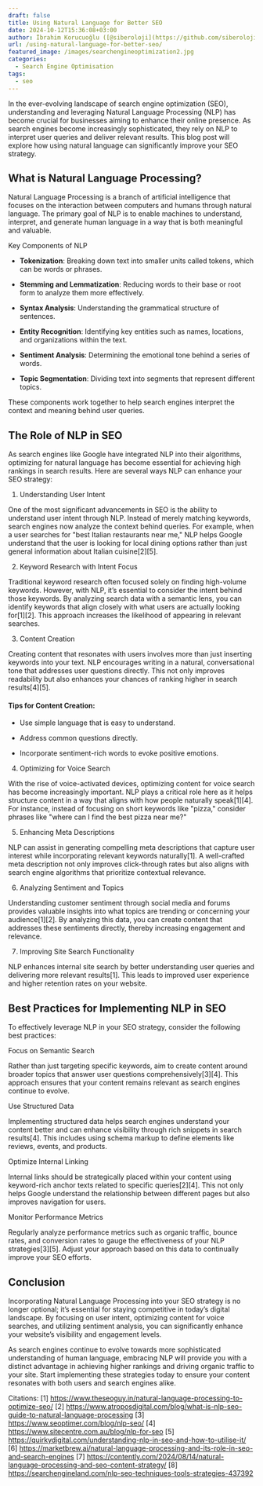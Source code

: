 ```yaml
---
draft: false
title: Using Natural Language for Better SEO
date: 2024-10-12T15:36:08+03:00
author: İbrahim Korucuoğlu ([@siberoloji](https://github.com/siberoloji))
url: /using-natural-language-for-better-seo/
featured_image: /images/searchengineoptimization2.jpg
categories:
  - Search Engine Optimisation
tags:
  - seo
---
```



In the ever-evolving landscape of search engine optimization (SEO), understanding and leveraging Natural Language Processing (NLP) has become crucial for businesses aiming to enhance their online presence. As search engines become increasingly sophisticated, they rely on NLP to interpret user queries and deliver relevant results. This blog post will explore how using natural language can significantly improve your SEO strategy.



## What is Natural Language Processing?



Natural Language Processing is a branch of artificial intelligence that focuses on the interaction between computers and humans through natural language. The primary goal of NLP is to enable machines to understand, interpret, and generate human language in a way that is both meaningful and valuable.



Key Components of NLP


* **Tokenization**: Breaking down text into smaller units called tokens, which can be words or phrases.

* **Stemming and Lemmatization**: Reducing words to their base or root form to analyze them more effectively.

* **Syntax Analysis**: Understanding the grammatical structure of sentences.

* **Entity Recognition**: Identifying key entities such as names, locations, and organizations within the text.

* **Sentiment Analysis**: Determining the emotional tone behind a series of words.

* **Topic Segmentation**: Dividing text into segments that represent different topics.




These components work together to help search engines interpret the context and meaning behind user queries.



## The Role of NLP in SEO



As search engines like Google have integrated NLP into their algorithms, optimizing for natural language has become essential for achieving high rankings in search results. Here are several ways NLP can enhance your SEO strategy:



1. Understanding User Intent



One of the most significant advancements in SEO is the ability to understand user intent through NLP. Instead of merely matching keywords, search engines now analyze the context behind queries. For example, when a user searches for "best Italian restaurants near me," NLP helps Google understand that the user is looking for local dining options rather than just general information about Italian cuisine[2][5].



2. Keyword Research with Intent Focus



Traditional keyword research often focused solely on finding high-volume keywords. However, with NLP, it’s essential to consider the intent behind those keywords. By analyzing search data with a semantic lens, you can identify keywords that align closely with what users are actually looking for[1][2]. This approach increases the likelihood of appearing in relevant searches.



3. Content Creation



Creating content that resonates with users involves more than just inserting keywords into your text. NLP encourages writing in a natural, conversational tone that addresses user questions directly. This not only improves readability but also enhances your chances of ranking higher in search results[4][5].


#### Tips for Content Creation:


* Use simple language that is easy to understand.

* Address common questions directly.

* Incorporate sentiment-rich words to evoke positive emotions.




4. Optimizing for Voice Search



With the rise of voice-activated devices, optimizing content for voice search has become increasingly important. NLP plays a critical role here as it helps structure content in a way that aligns with how people naturally speak[1][4]. For instance, instead of focusing on short keywords like "pizza," consider phrases like "where can I find the best pizza near me?"



5. Enhancing Meta Descriptions



NLP can assist in generating compelling meta descriptions that capture user interest while incorporating relevant keywords naturally[1]. A well-crafted meta description not only improves click-through rates but also aligns with search engine algorithms that prioritize contextual relevance.



6. Analyzing Sentiment and Topics



Understanding customer sentiment through social media and forums provides valuable insights into what topics are trending or concerning your audience[1][2]. By analyzing this data, you can create content that addresses these sentiments directly, thereby increasing engagement and relevance.



7. Improving Site Search Functionality



NLP enhances internal site search by better understanding user queries and delivering more relevant results[1]. This leads to improved user experience and higher retention rates on your website.



## Best Practices for Implementing NLP in SEO



To effectively leverage NLP in your SEO strategy, consider the following best practices:



Focus on Semantic Search



Rather than just targeting specific keywords, aim to create content around broader topics that answer user questions comprehensively[3][4]. This approach ensures that your content remains relevant as search engines continue to evolve.



Use Structured Data



Implementing structured data helps search engines understand your content better and can enhance visibility through rich snippets in search results[4]. This includes using schema markup to define elements like reviews, events, and products.



Optimize Internal Linking



Internal links should be strategically placed within your content using keyword-rich anchor texts related to specific queries[2][4]. This not only helps Google understand the relationship between different pages but also improves navigation for users.



Monitor Performance Metrics



Regularly analyze performance metrics such as organic traffic, bounce rates, and conversion rates to gauge the effectiveness of your NLP strategies[3][5]. Adjust your approach based on this data to continually improve your SEO efforts.



## Conclusion



Incorporating Natural Language Processing into your SEO strategy is no longer optional; it’s essential for staying competitive in today’s digital landscape. By focusing on user intent, optimizing content for voice searches, and utilizing sentiment analysis, you can significantly enhance your website’s visibility and engagement levels.



As search engines continue to evolve towards more sophisticated understanding of human language, embracing NLP will provide you with a distinct advantage in achieving higher rankings and driving organic traffic to your site. Start implementing these strategies today to ensure your content resonates with both users and search engines alike.



Citations: [1] https://www.theseoguy.in/natural-language-processing-to-optimize-seo/ [2] https://www.atroposdigital.com/blog/what-is-nlp-seo-guide-to-natural-language-processing [3] https://www.seoptimer.com/blog/nlp-seo/ [4] https://www.sitecentre.com.au/blog/nlp-for-seo [5] https://quirkydigital.com/understanding-nlp-in-seo-and-how-to-utilise-it/ [6] https://marketbrew.ai/natural-language-processing-and-its-role-in-seo-and-search-engines [7] https://contently.com/2024/08/14/natural-language-processing-and-seo-content-strategy/ [8] https://searchengineland.com/nlp-seo-techniques-tools-strategies-437392
